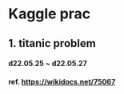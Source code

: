 # Kaggle prac

## 1. titanic problem
#### d22.05.25 ~ d22.05.27
#### ref. https://wikidocs.net/75067

